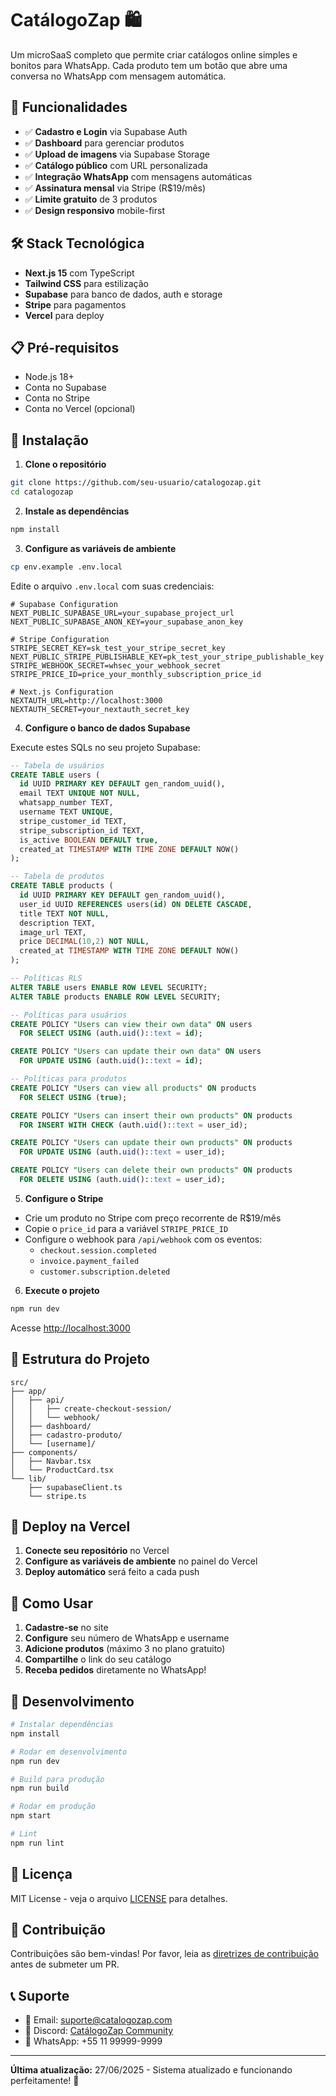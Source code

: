 # CatálogoZap 🛍️

Um microSaaS completo que permite criar catálogos online simples e bonitos para WhatsApp. Cada produto tem um botão que abre uma conversa no WhatsApp com mensagem automática.

## 🚀 Funcionalidades

- ✅ **Cadastro e Login** via Supabase Auth
- ✅ **Dashboard** para gerenciar produtos
- ✅ **Upload de imagens** via Supabase Storage
- ✅ **Catálogo público** com URL personalizada
- ✅ **Integração WhatsApp** com mensagens automáticas
- ✅ **Assinatura mensal** via Stripe (R$19/mês)
- ✅ **Limite gratuito** de 3 produtos
- ✅ **Design responsivo** mobile-first

## 🛠️ Stack Tecnológica

- **Next.js 15** com TypeScript
- **Tailwind CSS** para estilização
- **Supabase** para banco de dados, auth e storage
- **Stripe** para pagamentos
- **Vercel** para deploy

## 📋 Pré-requisitos

- Node.js 18+ 
- Conta no Supabase
- Conta no Stripe
- Conta no Vercel (opcional)

## 🚀 Instalação

1. **Clone o repositório**
```bash
git clone https://github.com/seu-usuario/catalogozap.git
cd catalogozap
```

2. **Instale as dependências**
```bash
npm install
```

3. **Configure as variáveis de ambiente**
```bash
cp env.example .env.local
```

Edite o arquivo `.env.local` com suas credenciais:

```env
# Supabase Configuration
NEXT_PUBLIC_SUPABASE_URL=your_supabase_project_url
NEXT_PUBLIC_SUPABASE_ANON_KEY=your_supabase_anon_key

# Stripe Configuration
STRIPE_SECRET_KEY=sk_test_your_stripe_secret_key
NEXT_PUBLIC_STRIPE_PUBLISHABLE_KEY=pk_test_your_stripe_publishable_key
STRIPE_WEBHOOK_SECRET=whsec_your_webhook_secret
STRIPE_PRICE_ID=price_your_monthly_subscription_price_id

# Next.js Configuration
NEXTAUTH_URL=http://localhost:3000
NEXTAUTH_SECRET=your_nextauth_secret_key
```

4. **Configure o banco de dados Supabase**

Execute estes SQLs no seu projeto Supabase:

```sql
-- Tabela de usuários
CREATE TABLE users (
  id UUID PRIMARY KEY DEFAULT gen_random_uuid(),
  email TEXT UNIQUE NOT NULL,
  whatsapp_number TEXT,
  username TEXT UNIQUE,
  stripe_customer_id TEXT,
  stripe_subscription_id TEXT,
  is_active BOOLEAN DEFAULT true,
  created_at TIMESTAMP WITH TIME ZONE DEFAULT NOW()
);

-- Tabela de produtos
CREATE TABLE products (
  id UUID PRIMARY KEY DEFAULT gen_random_uuid(),
  user_id UUID REFERENCES users(id) ON DELETE CASCADE,
  title TEXT NOT NULL,
  description TEXT,
  image_url TEXT,
  price DECIMAL(10,2) NOT NULL,
  created_at TIMESTAMP WITH TIME ZONE DEFAULT NOW()
);

-- Políticas RLS
ALTER TABLE users ENABLE ROW LEVEL SECURITY;
ALTER TABLE products ENABLE ROW LEVEL SECURITY;

-- Políticas para usuários
CREATE POLICY "Users can view their own data" ON users
  FOR SELECT USING (auth.uid()::text = id);

CREATE POLICY "Users can update their own data" ON users
  FOR UPDATE USING (auth.uid()::text = id);

-- Políticas para produtos
CREATE POLICY "Users can view all products" ON products
  FOR SELECT USING (true);

CREATE POLICY "Users can insert their own products" ON products
  FOR INSERT WITH CHECK (auth.uid()::text = user_id);

CREATE POLICY "Users can update their own products" ON products
  FOR UPDATE USING (auth.uid()::text = user_id);

CREATE POLICY "Users can delete their own products" ON products
  FOR DELETE USING (auth.uid()::text = user_id);
```

5. **Configure o Stripe**

- Crie um produto no Stripe com preço recorrente de R$19/mês
- Copie o `price_id` para a variável `STRIPE_PRICE_ID`
- Configure o webhook para `/api/webhook` com os eventos:
  - `checkout.session.completed`
  - `invoice.payment_failed`
  - `customer.subscription.deleted`

6. **Execute o projeto**
```bash
npm run dev
```

Acesse [http://localhost:3000](http://localhost:3000)

## 📁 Estrutura do Projeto

```
src/
├── app/
│   ├── api/
│   │   ├── create-checkout-session/
│   │   └── webhook/
│   ├── dashboard/
│   ├── cadastro-produto/
│   └── [username]/
├── components/
│   ├── Navbar.tsx
│   └── ProductCard.tsx
└── lib/
    ├── supabaseClient.ts
    └── stripe.ts
```

## 🚀 Deploy na Vercel

1. **Conecte seu repositório** no Vercel
2. **Configure as variáveis de ambiente** no painel do Vercel
3. **Deploy automático** será feito a cada push

## 📱 Como Usar

1. **Cadastre-se** no site
2. **Configure** seu número de WhatsApp e username
3. **Adicione produtos** (máximo 3 no plano gratuito)
4. **Compartilhe** o link do seu catálogo
5. **Receba pedidos** diretamente no WhatsApp!

## 🔧 Desenvolvimento

```bash
# Instalar dependências
npm install

# Rodar em desenvolvimento
npm run dev

# Build para produção
npm run build

# Rodar em produção
npm start

# Lint
npm run lint
```

## 📄 Licença

MIT License - veja o arquivo [LICENSE](LICENSE) para detalhes.

## 🤝 Contribuição

Contribuições são bem-vindas! Por favor, leia as [diretrizes de contribuição](CONTRIBUTING.md) antes de submeter um PR.

## 📞 Suporte

- 📧 Email: suporte@catalogozap.com
- 💬 Discord: [CatálogoZap Community](https://discord.gg/catalogozap)
- 📱 WhatsApp: +55 11 99999-9999

---

**Última atualização:** 27/06/2025 - Sistema atualizado e funcionando perfeitamente! 🚀
